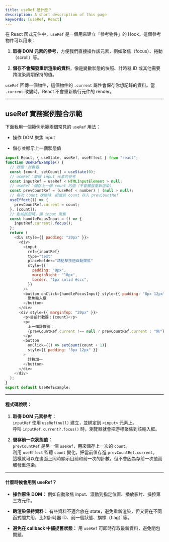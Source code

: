 ```yaml
---
title: useRef 是什麼？
description: A short description of this page
keywords: [useRef, React]
---
```


在 React 函式元件中，`useRef` 是一個用來建立「參考物件」的 Hook。這個參考物件可以用來：

1. **取得 DOM 元素的參考**，方便我們直接操作該元素，例如聚焦（focus）、捲動（scroll）等。

2. **儲存不會觸發重新渲染的資料**，像是變數狀態的快照、計時器 ID 或其他需要跨渲染周期保持的值。

`useRef` 回傳一個物件，這個物件的 `.current` 屬性會保存你想記錄的資料。當 `.current` 改變時，React 不會重新執行元件的 render。

---

## useRef 實務案例整合示範

下面我用一個範例示範兩個常見的 `useRef` 用法：

- 操作 DOM 聚焦 input

- 儲存並顯示上一個狀態值

```javascript
import React, { useState, useRef, useEffect } from "react";
function UseRefExample() {
  // 狀態：計數器
  const [count, setCount] = useState(0);
  // useRef：取得 input 元素的參考
  const inputRef = useRef < HTMLInputElement > null;
  // useRef：儲存上一個 count 的值（不會觸發重新渲染）
  const prevCountRef = (useRef < number) | (null > null);
  // 每次 count 改變時，把當前 count 存入 prevCountRef
  useEffect(() => {
    prevCountRef.current = count;
  }, [count]);
  // 點按按鈕時，讓 input 聚焦
  const handleFocusInput = () => {
    inputRef.current?.focus();
  };
  return (
    <div style={{ padding: "20px" }}>
      <div>
        <input
          ref={inputRef}
          type="text"
          placeholder="請點擊按鈕自動聚焦"
          style={{
            padding: "8px",
            marginRight: "10px",
            border: "1px solid #ccc",
          }}
        />
        <button onClick={handleFocusInput} style={{ padding: "8px 12px" }}>
          聚焦輸入框
        </button>
      </div>
      <div style={{ marginTop: "20px" }}>
        <p>目前計數器：{count}</p>
        <p>
          上一個計數器：
          {prevCountRef.current !== null ? prevCountRef.current : "無"}
        </p>
        <button
          onClick={() => setCount(count + 1)}
          style={{ padding: "8px 12px" }}
        >
          計數加一
        </button>
      </div>
    </div>
  );
}
export default UseRefExample;
```

---

#### 程式碼說明：

1. **取得 DOM 元素參考：**\
   `inputRef` 使用 `useRef(null)` 建立，並綁定到 `<input>` 元素上。\
   呼叫 `inputRef.current?.focus()` 時，瀏覽器就會把游標聚焦到該輸入框。

2. **儲存前一次狀態值：**\
   `prevCountRef` 是另一個 `useRef`，用來儲存上一次的 `count`。\
   利用 `useEffect` 監聽 `count` 變化，把當前值存進 `prevCountRef.current`。\
   這樣就可以在畫面上同時顯示目前和前一次的計數，但不會因為存前一次值而觸發重渲染。

---

#### 什麼時候會用到 useRef？

- **操作原生 DOM：** 例如自動聚焦 input、滾動到指定位置、播放影片、操控第三方元件。

- **跨渲染保持資料：** 有些資料不適合放在 state，避免重新渲染，但又要在不同函式間共用，比如計時器 ID、前一個狀態、旗標（flag）等。

- **避免在 callback 中捕捉舊狀態：** 用 `useRef` 可即時存取最新資料，避免閉包問題。
